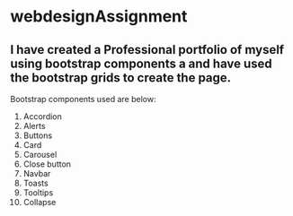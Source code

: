 # webdesignAssignment
I have created a Professional portfolio of myself using bootstrap components a and have used the bootstrap grids to create the page.
-------------------------------
Bootstrap components used are below:

1. Accordion
2. Alerts
3. Buttons
4. Card
5. Carousel
6. Close button
7. Navbar
8. Toasts
9. Tooltips
10. Collapse
